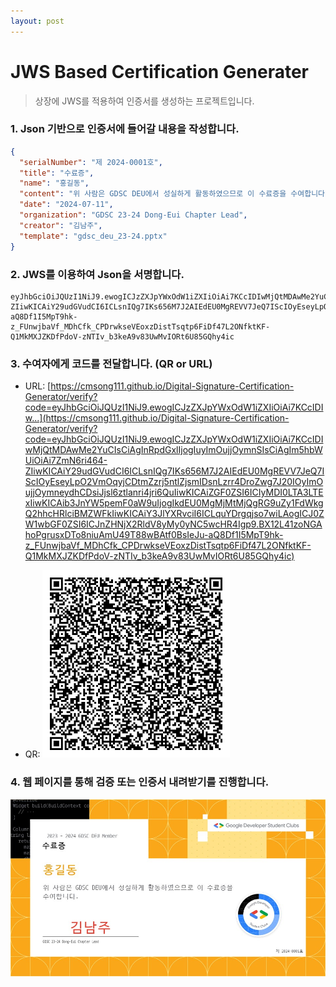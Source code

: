 ```yaml
---
layout: post
---
```


# JWS Based Certification Generater

> 상장에 JWS를 적용하여 인증서를 생성하는 프로젝트입니다.

### 1. Json 기반으로 인증서에 들어갈 내용을 작성합니다.

```json
{
  "serialNumber": "제 2024-0001호",
  "title": "수료증",
  "name": "홍길동",
  "content": "위 사람은 GDSC DEU에서 성실하게 활동하였으므로 이 수료증을 수여합니다.",
  "date": "2024-07-11",
  "organization": "GDSC 23-24 Dong-Eui Chapter Lead",
  "creator": "김남주",
  "template": "gdsc_deu_23-24.pptx"
}
```

### 2. JWS를 이용하여 Json을 서명합니다.

```plaintext
eyJhbGciOiJQUzI1NiJ9.ewogICJzZXJpYWxOdW1iZXIiOiAi7KCcIDIwMjQtMDAwMe2YuCIsCiAgInRpdGxlIjogIuyImOujjOymnSIsCiAgIm5hbWUiOiAi7ZmN6ri464-ZIiwKICAiY29udGVudCI6ICLsnIQg7IKs656M7J2AIEdEU0MgREVV7JeQ7IScIOyEseyLpO2VmOqyjCDtmZzrj5ntlZjsmIDsnLzrr4DroZwg7J20IOyImOujjOymneydhCDsiJjsl6ztlanri4jri6QuIiwKICAiZGF0ZSI6ICIyMDI0LTA3LTExIiwKICAib3JnYW5pemF0aW9uIjogIkdEU0MgMjMtMjQgRG9uZy1FdWkgQ2hhcHRlciBMZWFkIiwKICAiY3JlYXRvciI6ICLquYDrgqjso7wiLAogICJ0ZW1wbGF0ZSI6ICJnZHNjX2RldV8yMy0yNC5wcHR4Igp9.BX12L41zoNGAhoPgrusxDTo8niuAmU49T88wBAtf0BsIeJu-aQ8Df1I5MpT9hk-z_FUnwjbaVf_MDhCfk_CPDrwkseVEoxzDistTsqtp6FiDf47L2ONfktKF-Q1MkMXJZKDfPdoV-zNTIv_b3keA9v83UwMvIORt6U85GQhy4ic
```

### 3. 수여자에게 코드를 전달합니다. (QR or URL)

- URL:
  [https://cmsong111.github.io/Digital-Signature-Certification-Generator/verify?code=eyJhbGciOiJQUzI1NiJ9.ewogICJzZXJpYWxOdW1iZXIiOiAi7KCcIDIw...](https://cmsong111.github.io/Digital-Signature-Certification-Generator/verify?code=eyJhbGciOiJQUzI1NiJ9.ewogICJzZXJpYWxOdW1iZXIiOiAi7KCcIDIwMjQtMDAwMe2YuCIsCiAgInRpdGxlIjogIuyImOujjOymnSIsCiAgIm5hbWUiOiAi7ZmN6ri464-ZIiwKICAiY29udGVudCI6ICLsnIQg7IKs656M7J2AIEdEU0MgREVV7JeQ7IScIOyEseyLpO2VmOqyjCDtmZzrj5ntlZjsmIDsnLzrr4DroZwg7J20IOyImOujjOymneydhCDsiJjsl6ztlanri4jri6QuIiwKICAiZGF0ZSI6ICIyMDI0LTA3LTExIiwKICAib3JnYW5pemF0aW9uIjogIkdEU0MgMjMtMjQgRG9uZy1FdWkgQ2hhcHRlciBMZWFkIiwKICAiY3JlYXRvciI6ICLquYDrgqjso7wiLAogICJ0ZW1wbGF0ZSI6ICJnZHNjX2RldV8yMy0yNC5wcHR4Igp9.BX12L41zoNGAhoPgrusxDTo8niuAmU49T88wBAtf0BsIeJu-aQ8Df1I5MpT9hk-z_FUnwjbaVf_MDhCfk_CPDrwkseVEoxzDistTsqtp6FiDf47L2ONfktKF-Q1MkMXJZKDfPdoV-zNTIv_b3keA9v83UwMvIORt6U85GQhy4ic)

- QR:
  <img src="./assets/images/qr_example.png" width="300" height="300">

### 4. 웹 페이지를 통해 검증 또는 인증서 내려받기를 진행합니다.

![cer](./assets/images/certification_example.jpg)
